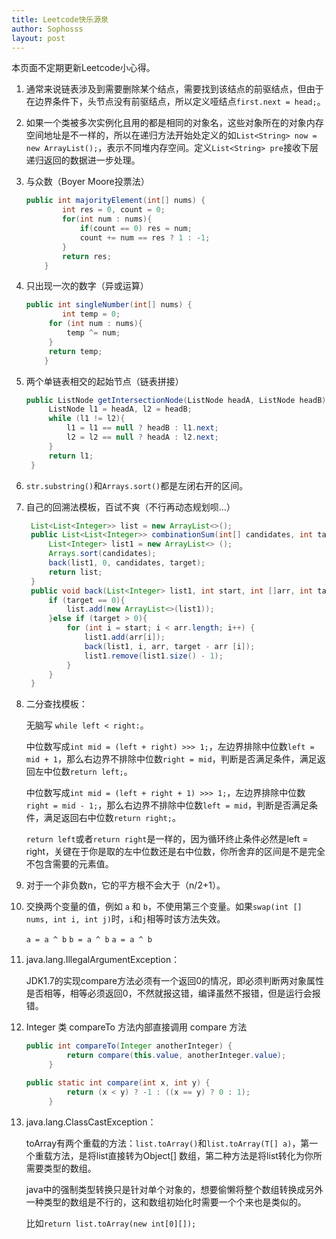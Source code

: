 ```yaml
---
title: Leetcode快乐源泉
author: Sophosss
layout: post
---
```

本页面不定期更新Leetcode小心得。

1. 通常来说链表涉及到需要删除某个结点，需要找到该结点的前驱结点，但由于在边界条件下，头节点没有前驱结点，所以定义哑结点`first.next = head;`。
2. 如果一个类被多次实例化且用的都是相同的对象名，这些对象所在的对象内存空间地址是不一样的，所以在递归方法开始处定义的如`List<String> now = new ArrayList();`，表示不同堆内存空间。定义`List<String> pre`接收下层递归返回的数据进一步处理。

3. 与众数（Boyer Moore投票法）

   ```java
   public int majorityElement(int[] nums) {
           int res = 0, count = 0;
           for(int num : nums){
               if(count == 0) res = num;
               count += num == res ? 1 : -1;
           }
           return res;
       }
   ```

4. 只出现一次的数字（异或运算）

   ```java
   public int singleNumber(int[] nums) {
           int temp = 0;
   		for (int num : nums){
   			temp ^= num;
   		}
   		return temp;
       }
   ```

5. 两个单链表相交的起始节点（链表拼接）

   ```java
   public ListNode getIntersectionNode(ListNode headA, ListNode headB) {
   		ListNode l1 = headA, l2 = headB;
   		while (l1 != l2){
   			l1 = l1 == null ? headB : l1.next;
   			l2 = l2 == null ? headA : l2.next;
   		}
   		return l1;
   	}
   ```


6. `str.substring()`和`Arrays.sort()`都是左闭右开的区间。

7. 自己的回溯法模板，百试不爽（不行再动态规划呗…）

   ```java
   	List<List<Integer>> list = new ArrayList<>();
   	public List<List<Integer>> combinationSum(int[] candidates, int target) {
   		List<Integer> list1 = new ArrayList<> ();
   		Arrays.sort(candidates);
   		back(list1, 0, candidates, target);
   		return list;
   	}
   	public void back(List<Integer> list1, int start, int []arr, int target) {
   		if (target == 0){
   			list.add(new ArrayList<>(list1));
   		}else if (target > 0){
   			for (int i = start; i < arr.length; i++) {
   				list1.add(arr[i]);
   				back(list1, i, arr, target - arr [i]);
   				list1.remove(list1.size() - 1);
   			}
   		}
   	}
   ```


8. 二分查找模板：

   无脑写 `while left < right:`。

   中位数写成`int mid = (left + right) >>> 1;`，左边界排除中位数`left = mid + 1`，那么右边界不排除中位数`right = mid`，判断是否满足条件，满足返回左中位数`return left;`。

   中位数写成`int mid = (left + right + 1) >>> 1;`，左边界排除中位数`right = mid - 1;`，那么右边界不排除中位数`left = mid`，判断是否满足条件，满足返回右中位数`return right;`。

   `return left`或者`return right`是一样的，因为循环终止条件必然是left = right，关键在于你是取的左中位数还是右中位数，你所舍弃的区间是不是完全不包含需要的元素值。

9. 对于一个非负数n，它的平方根不会大于（n/2+1）。

10. 交换两个变量的值，例如 `a` 和 `b`，不使用第三个变量。如果`swap(int [] nums, int i, int j)`时，`i`和`j`相等时该方法失效。

    `a = a ^ b`
    `b = a ^ b`
    `a = a ^ b`

11. java.lang.IllegalArgumentException：

    JDK1.7的实现compare方法必须有一个返回0的情况，即必须判断两对象属性是否相等，相等必须返回0，不然就报这错，编译虽然不报错，但是运行会报错。

12. Integer 类 compareTo 方法内部直接调用 compare 方法

    ```java
    public int compareTo(Integer anotherInteger) {
             return compare(this.value, anotherInteger.value);
         }
    
    public static int compare(int x, int y) {
             return (x < y) ? -1 : ((x == y) ? 0 : 1);
         }
    ```

13. java.lang.ClassCastException：

    toArray有两个重载的方法：`list.toArray()`和`list.toArray(T[] a)`，第一个重载方法，是将list直接转为Object[] 数组，第二种方法是将list转化为你所需要类型的数组。

    java中的强制类型转换只是针对单个对象的，想要偷懒将整个数组转换成另外一种类型的数组是不行的，这和数组初始化时需要一个个来也是类似的。

    比如`return list.toArray(new int[0][]);`